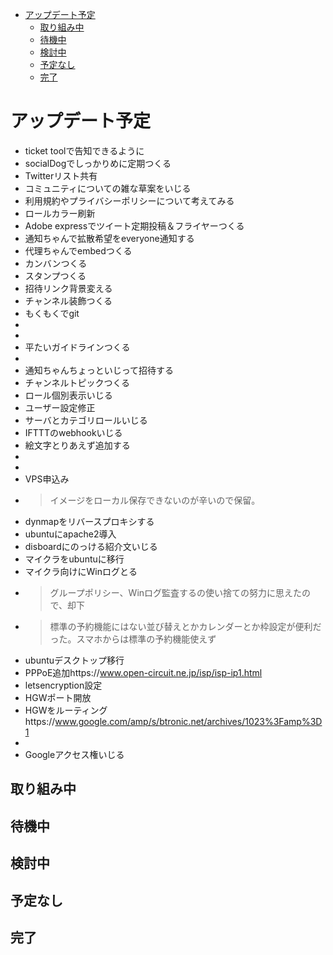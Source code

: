 - [アップデート予定](#アップデート予定)
  - [取り組み中](#取り組み中)
  - [待機中](#待機中)
  - [検討中](#検討中)
  - [予定なし](#予定なし)
  - [完了](#完了)

# アップデート予定
- ticket toolで告知できるように
- socialDogでしっかりめに定期つくる
- Twitterリスト共有
- コミュニティについての雑な草案をいじる
- 利用規約やプライバシーポリシーについて考えてみる
- ロールカラー刷新
- Adobe expressでツイート定期投稿＆フライヤーつくる
- 通知ちゃんで拡散希望をeveryone通知する
- 代理ちゃんでembedつくる
- カンバンつくる
- スタンプつくる
- 招待リンク背景変える
- チャンネル装飾つくる
- もくもくでgit
- 
- 
- 平たいガイドラインつくる
- 
- 通知ちゃんちょっといじって招待する
- チャンネルトピックつくる
- ロール個別表示いじる
- ユーザー設定修正
- サーバとカテゴリロールいじる
- IFTTTのwebhookいじる
- 絵文字とりあえず追加する
- 
- 
- VPS申込み
- > イメージをローカル保存できないのが辛いので保留。
- dynmapをリバースプロキシする
- ubuntuにapache2導入
- disboardにのっける紹介文いじる
- マイクラをubuntuに移行
- マイクラ向けにWinログとる
- > グループポリシー、Winログ監査するの使い捨ての努力に思えたので、却下
- > 標準の予約機能にはない並び替えとかカレンダーとか枠設定が便利だった。スマホからは標準の予約機能使えず
- ubuntuデスクトップ移行
- PPPoE追加https://www.open-circuit.ne.jp/isp/isp-ip1.html
- letsencryption設定
- HGWポート開放
- HGWをルーティングhttps://www.google.com/amp/s/btronic.net/archives/1023%3Famp%3D1
- 
- Googleアクセス権いじる

## 取り組み中


## 待機中

## 検討中

## 予定なし

## 完了